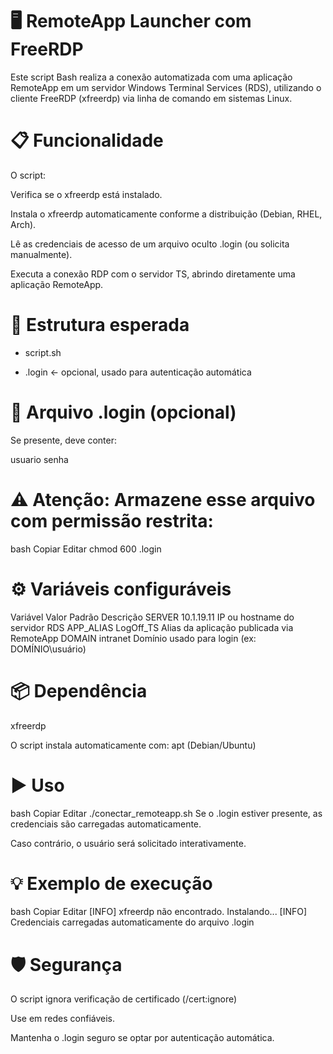 # 🖥️ RemoteApp Launcher com FreeRDP
Este script Bash realiza a conexão automatizada com uma aplicação RemoteApp em um servidor Windows Terminal Services (RDS), utilizando o cliente FreeRDP (xfreerdp) via linha de comando em sistemas Linux.

# 📋 Funcionalidade
O script:

Verifica se o xfreerdp está instalado.

Instala o xfreerdp automaticamente conforme a distribuição (Debian, RHEL, Arch).

Lê as credenciais de acesso de um arquivo oculto .login (ou solicita manualmente).

Executa a conexão RDP com o servidor TS, abrindo diretamente uma aplicação RemoteApp.

# 📁 Estrutura esperada
  - script.sh

  - .login       ← opcional, usado para autenticação automática

# 🔐 Arquivo .login (opcional)
Se presente, deve conter:

usuario
senha
# ⚠️ Atenção: Armazene esse arquivo com permissão restrita:

bash
Copiar
Editar
chmod 600 .login
# ⚙️ Variáveis configuráveis
Variável	Valor Padrão	Descrição
SERVER	10.1.19.11	IP ou hostname do servidor RDS
APP_ALIAS	LogOff_TS	Alias da aplicação publicada via RemoteApp
DOMAIN	intranet	Domínio usado para login (ex: DOMÍNIO\usuário)
# 📦 Dependência
xfreerdp

O script instala automaticamente com:
apt (Debian/Ubuntu)

# ▶️ Uso
bash
Copiar
Editar
./conectar_remoteapp.sh
Se o .login estiver presente, as credenciais são carregadas automaticamente.

Caso contrário, o usuário será solicitado interativamente.

# 💡 Exemplo de execução
bash
Copiar
Editar
[INFO] xfreerdp não encontrado. Instalando...
[INFO] Credenciais carregadas automaticamente do arquivo .login

# 🛡️ Segurança
O script ignora verificação de certificado (/cert:ignore)

Use em redes confiáveis.

Mantenha o .login seguro se optar por autenticação automática.

